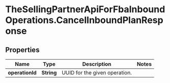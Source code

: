 # TheSellingPartnerApiForFbaInboundOperations.CancelInboundPlanResponse

## Properties

Name | Type | Description | Notes
------------ | ------------- | ------------- | -------------
**operationId** | **String** | UUID for the given operation. | 


